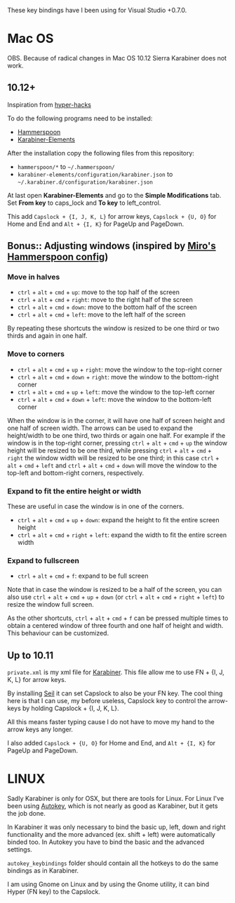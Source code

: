 These key bindings have I been using for Visual Studio +0.7.0.

Mac OS
===
OBS. Because of radical changes in Mac OS 10.12 Sierra Karabiner does not work.

10.12+
----------
Inspiration from [hyper-hacks](https://github.com/braydenm/hyper-hacks)

To do the following programs need to be installed:
 * [Hammerspoon](https://github.com/Hammerspoon/hammerspoon)
 * [Karabiner-Elements](https://github.com/tekezo/Karabiner-Elements)

After the installation copy the following files from this repository:
 * `hammerspoon/*` to `~/.hammerspoon/`
 * `karabiner-elements/configuration/karabiner.json` to `~/.karabiner.d/configuration/karabiner.json`

At last open **Karabiner-Elements** and go to the **Simple Modifications** tab. Set **From key** to caps_lock and **To key** to left_control.

This add `Capslock + {I, J, K, L}` for arrow keys, `Capslock + {U, O}` for Home and End and `Alt + {I, K}` for PageUp and PageDown.

## Bonus:: Adjusting windows (inspired by [Miro's Hammerspoon config](https://github.com/miromannino/hammerspoon-config))

### Move in halves

 - `ctrl` + `alt` + `cmd` + `up`: move to the top half of the screen
 - `ctrl` + `alt` + `cmd` + `right`: move to the right half of the screen
 - `ctrl` + `alt` + `cmd` + `down`: move to the bottom half of the screen
 - `ctrl` + `alt` + `cmd` + `left`: move to the left half of the screen

By repeating these shortcuts the window is resized to be one third or two thirds and again in one half.

### Move to corners

 - `ctrl` + `alt` + `cmd` + `up` + `right`: move the window to the top-right corner
 - `ctrl` + `alt` + `cmd` + `down` + `right`: move the window to the bottom-right corner
 - `ctrl` + `alt` + `cmd` + `up` + `left`: move the window to the top-left corner
 - `ctrl` + `alt` + `cmd` + `down` + `left`: move the window to the bottom-left corner

 When the window is in the corner, it will have one half of screen height and one half of screen width.
 The arrows can be used to expand the height/width to be one third, two thirds or again one half.
 For example if the window is in the top-right corner, pressing `ctrl` + `alt` + `cmd` + `up` the window height will be resized to be one third, while pressing `ctrl` + `alt` + `cmd` + `right` the window width will be resized to be one third; in this case `ctrl` + `alt` + `cmd` + `left` and `ctrl` + `alt` + `cmd` + `down` will move the window to the top-left and bottom-right corners, respectively.

### Expand to fit the entire height or width

These are useful in case the window is in one of the corners.

 - `ctrl` + `alt` + `cmd` + `up` + `down`: expand the height to fit the entire screen height
 - `ctrl` + `alt` + `cmd` + `right` + `left`: expand the width to fit the entire screen width

### Expand to fullscreen

 - `ctrl` + `alt` + `cmd` + `f`: expand to be full screen

Note that in case the window is resized to be a half of the screen, you can also use `ctrl` + `alt` + `cmd` + `up` + `down` (or `ctrl` + `alt` + `cmd` + `right` + `left`) to resize the window full screen.

As the other shortcuts, `ctrl` + `alt` + `cmd` + `f` can be pressed multiple times to obtain a centered window of three fourth and one half of height and width. This behaviour can be customized.


Up to 10.11
----
`private.xml` is my xml file for [Karabiner](https://pqrs.org/osx/karabiner/). This file allow me to use FN + {I, J, K, L} for arrow keys.

By installing [Seil](https://pqrs.org/osx/karabiner/seil.html.en) it can set Capslock to also be your FN key. The cool thing here is that I can use, my before useless, Capslock key to control the arrow-keys by holding Capslock + {I, J, K, L}.

All this means faster typing cause I do not have to move my hand to the arrow keys any longer.

I also added `Capslock + {U, O}` for Home and End, and `Alt + {I, K}` for PageUp and PageDown.

LINUX
=====
Sadly Karabiner is only for OSX, but there are tools for Linux.
For Linux I've been using [Autokey](https://apps.ubuntu.com/cat/applications/precise/autokey-gtk/), which is not nearly as good as Karabiner, but it gets the job done.

In Karabiner it was only necessary to bind the basic up, left, down and right functionality and the more advanced (ex. shift + left) were automatically binded too.
In Autokey you have to bind the basic and the advanced settings.

`autokey_keybindings` folder should contain all the hotkeys to do the same bindings as in Karabiner.

I am using Gnome on Linux and by using the Gnome utility, it can bind Hyper (FN key) to the Capslock.
